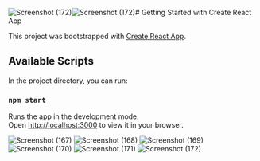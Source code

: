 ![Screenshot (172)](https://github.com/amarsahu9272/Rapidd-assignment/assets/84452853/58f0e8f2-a6bb-498c-9216-8e6b1d71b80a)![Screenshot (172)](https://github.com/amarsahu9272/Rapidd-assignment/assets/84452853/df1677ba-3f92-469b-b420-cd83acf37c3c)# Getting Started with Create React App

This project was bootstrapped with [Create React App](https://github.com/facebook/create-react-app).

## Available Scripts

In the project directory, you can run:

### `npm start`

Runs the app in the development mode.\
Open [http://localhost:3000](http://localhost:3000) to view it in your browser.


![Screenshot (167)](https://github.com/amarsahu9272/Rapidd-assignment/assets/84452853/678eb348-361e-424d-840a-74944f2ecf52)
![Screenshot (168)](https://github.com/amarsahu9272/Rapidd-assignment/assets/84452853/306542fd-6aac-471b-aa1b-a3ba47fb2e04)
![Screenshot (169)](https://github.com/amarsahu9272/Rapidd-assignment/assets/84452853/d2796b72-0482-4e5b-86f2-cb3bd60304d0)
![Screenshot (170)](https://github.com/amarsahu9272/Rapidd-assignment/assets/84452853/0d79f006-3358-4af2-821e-61a4a3ad8023)
![Screenshot (171)](https://github.com/amarsahu9272/Rapidd-assignment/assets/84452853/b1c1c061-e45c-469e-a122-233f3b4ca73c)
![Screenshot (172)](https://github.com/amarsahu9272/Rapidd-assignment/assets/84452853/32b58a3a-7226-429d-a81e-d418c659027c)
